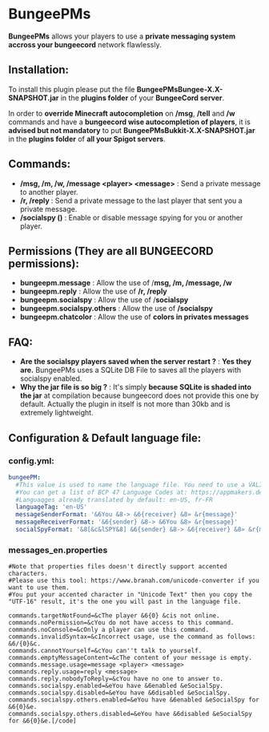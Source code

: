 # BungeePMs

**BungeePMs** allows your players to use a **private messaging system accross your bungeecord** network flawlessly.


## Installation:
To install this plugin please put the file **BungeePMsBungee-X.X-SNAPSHOT.jar** in the **plugins folder** of your **BungeeCord server**.

In order to **override Minecraft autocompletion** on **/msg**, **/tell** and **/w** commands and have a **bungeecord wise autocompletion of players**, it is **advised but not mandatory** to put **BungeePMsBukkit-X.X-SNAPSHOT.jar** in the **plugins folder** of **all your Spigot servers**.


## Commands:

- **/msg, /m, /w, /message \<player> \<message>** : Send a private message to another player.
- **/r, /reply <message>**  : Send a private message to the last player that sent you a private message.
- **/socialspy (<player>)**  : Enable or disable message spying for you or another player.


## Permissions (They are all BUNGEECORD permissions):

- **bungeepm.message** : Allow the use of /**msg, /m, /message, /w**
- **bungeepm.reply** : Allow the use of **/r, /reply**
- **bungeepm.socialspy** :  Allow the use of /**socialspy**
- **bungeepm.socialspy.others** : Allow the use of **/socialspy <player>**
- **bungeepm.chatcolor** : Allow the use of **colors in privates messages**


## FAQ:

- **Are the socialspy players saved when the server restart ?** : **Yes they are.** BungeePMs uses a SQLite DB File to saves all the players with socialspy enabled.
- **Why the jar file is so big ?** : It's simply **because SQLite is shaded into the jar** at compilation because bungeecord does not provide this one by default. Actually the plugin in itself is not more than 30kb and is extremely lightweight.


## Configuration & Default language file:

### config.yml:
```yaml
bungeePM:
  #This value is used to name the language file. You need to use a VALID BCP 47 Language Code.
  #You can get a list of BCP 47 Language Codes at: https://appmakers.dev/bcp-47-language-codes-list/
  #Languaqges already translated by default: en-US, fr-FR
  languageTag: 'en-US'
  messageSenderFormat: '&6You &8-> &6{receiver} &8» &r{message}'
  messageReceiverFormat: '&6{sender} &8-> &6You &8» &r{message}'
  socialSpyFormat: '&8[&c&lSPY&8] &6{sender} &8-> &6{receiver} &8» &r{message}'
```


### messages_en.properties
```
#Note that properties files doesn't directly support accented characters.
#Please use this tool: https://www.branah.com/unicode-converter if you want to use them.
#You put your accented character in "Unicode Text" then you copy the "UTF-16" result, it's the one you will past in the language file.

commands.targetNotFound=&cThe player &6{0} &cis not online.
commands.noPermission=&cYou do not have access to this command.
commands.noConsole=&cOnly a player can use this command.
commands.invalidSyntax=&cIncorrect usage, use the command as follows: &6/{0}&c.
commands.cannotYourself=&cYou can''t talk to yourself.
commands.emptyMessageContent=&cThe content of your message is empty.
commands.message.usage=message <player> <message>
commands.reply.usage=reply <message>
commands.reply.nobodyToReply=&cYou have no one to answer to.
commands.socialspy.enabled=&eYou have &6enabled &eSocialSpy.
commands.socialspy.disabled=&eYou have &6disabled &eSocialSpy.
commands.socialspy.others.enabled=&eYou have &6enabled &eSocialSpy for &6{0}&e.
commands.socialspy.others.disabled=&eYou have &6disabled &eSocialSpy for &6{0}&e.[/code]
```


